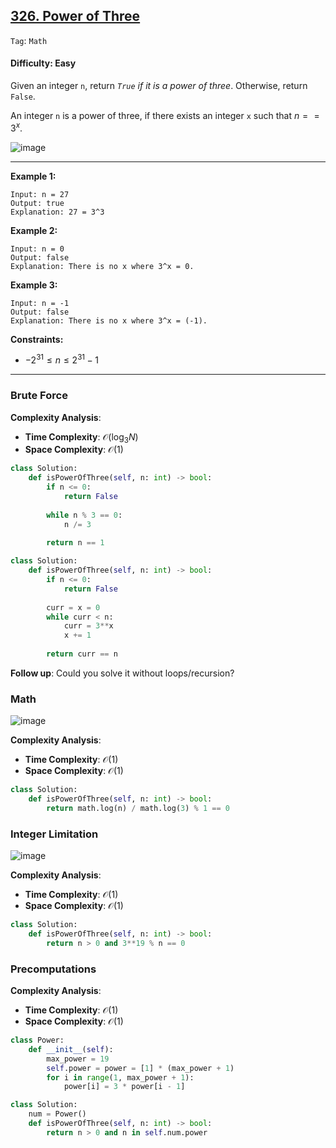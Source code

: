 ## [326. Power of Three](https://leetcode.com/problems/power-of-three)

```Tag```: ```Math```

#### Difficulty: Easy

Given an integer ```n```, return _```True``` if it is a power of three_. Otherwise, return ```False```.

An integer ```n``` is a power of three, if there exists an integer ```x``` such that $n == 3^x$.

![image](https://github.com/quananhle/Python/assets/35042430/adf87282-40db-4efa-8720-21bf63902bc5)

---

__Example 1:__
```
Input: n = 27
Output: true
Explanation: 27 = 3^3
```

__Example 2:__
```
Input: n = 0
Output: false
Explanation: There is no x where 3^x = 0.
```

__Example 3:__
```
Input: n = -1
Output: false
Explanation: There is no x where 3^x = (-1).
```

__Constraints:__

- $-2^{31} \le n \le 2^{31} - 1$

---

### Brute Force

__Complexity Analysis__:

- __Time Complexity__: $\mathcal{O}(\log_3{N})$
- __Space Complexity__: $\mathcal{O}(1)$

```Python
class Solution:
    def isPowerOfThree(self, n: int) -> bool:
        if n <= 0:
            return False
        
        while n % 3 == 0:
            n /= 3
        
        return n == 1
```

```Python
class Solution:
    def isPowerOfThree(self, n: int) -> bool:
        if n <= 0:
            return False
        
        curr = x = 0
        while curr < n:
            curr = 3**x
            x += 1
        
        return curr == n
```

__Follow up__: Could you solve it without loops/recursion?

### Math

![image](https://github.com/quananhle/Python/assets/35042430/09f830f0-d2b0-42dd-aca7-6560301e6735)

__Complexity Analysis__:

- __Time Complexity__: $\mathcal{O}(1)$
- __Space Complexity__: $\mathcal{O}(1)$

```Python
class Solution:
    def isPowerOfThree(self, n: int) -> bool:
        return math.log(n) / math.log(3) % 1 == 0
```  

### Integer Limitation

![image](https://github.com/quananhle/Python/assets/35042430/22ac43c3-4687-41ed-918c-74c71f000fc5)

__Complexity Analysis__:

- __Time Complexity__: $\mathcal{O}(1)$
- __Space Complexity__: $\mathcal{O}(1)$

```Python
class Solution:
    def isPowerOfThree(self, n: int) -> bool:
        return n > 0 and 3**19 % n == 0
```

### Precomputations

__Complexity Analysis__:

- __Time Complexity__: $\mathcal{O}(1)$
- __Space Complexity__: $\mathcal{O}(1)$

```Python
class Power:
    def __init__(self):
        max_power = 19
        self.power = power = [1] * (max_power + 1)
        for i in range(1, max_power + 1):
            power[i] = 3 * power[i - 1]

class Solution:
    num = Power()
    def isPowerOfThree(self, n: int) -> bool:
        return n > 0 and n in self.num.power
```
